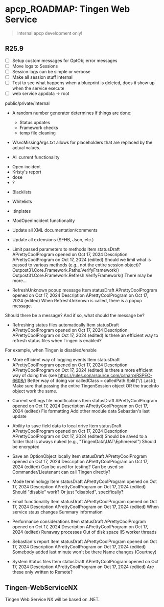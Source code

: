 # apcp_ROADMAP: Tingen Web Service

> Internal apcp development only!

## R25.9


- [ ] Setup custom messages for OptObj error messages
- [ ] Move logs to Sessions
- [ ] Session logs can be simple or verbose
- [ ] Make all session stuff internal
- [ ] Test to see what happens when a blueprint is deleted, does it show up when the service execute
- [ ] web service appdata -> root

public/private/internal























* A random number generator determines if things are done:
    * Status updates
    * Framework checks
    * temp file cleaning

* WsvcMissingArgs.txt allows for placeholders that are replaced by the actual values.

* All current functionality
 - Open incident
 - Kristy's report
 - dose
 - ?

* Blacklists
* Whitelists
* .tinplates
* ModOpenIncident functionality

* Update all XML documentation/comments
* Update all extensions (SFHB, Json, etc.)

* Limit passed parameters to methods
Item statusDraft
APrettyCoolProgram opened on Oct 17, 2024
Description
APrettyCoolProgram
on Oct 17, 2024 (edited)
Should we limit what is passed to various methods (e.g., not the entire session object)?
Outpost31.Core.Framework.Paths.VerifyFramework()
Outpost31.Core.Framework.Refresh.VerifyFramework()
There may be more...

* RefreshUnknown popup message
Item statusDraft
APrettyCoolProgram opened on Oct 17, 2024
Description
APrettyCoolProgram
on Oct 17, 2024 (edited)
When RefreshUnknown is called, there is a popup message.

Should there be a message? And if so, what should the message be?

* Refreshing status files automatically
Item statusDraft
APrettyCoolProgram opened on Oct 17, 2024
Description
APrettyCoolProgram
on Oct 17, 2024 (edited)
Is there an efficient way to refresh status files when Tingen is enabled?

For example, when Tingen is disabled/enable

* More efficient way of logging events
Item statusDraft
APrettyCoolProgram opened on Oct 17, 2024
Description
APrettyCoolProgram
on Oct 17, 2024 (edited)
Is there a more efficient way of doing this (see https://rules.sonarsource.com/csharp/RSPEC-6608/)
Better way of doing var calledClass = calledPath.Split('\\').Last();
Make sure that passing the entire TingenSession object OR the traceInfo object work the same.

* Current settings file modifications
Item statusDraft
APrettyCoolProgram opened on Oct 17, 2024
Description
APrettyCoolProgram
on Oct 17, 2024 (edited)
Fix formatting
Add other module data
Sebastian's last update

* Ability to save field data to local drive
Item statusDraft
APrettyCoolProgram opened on Oct 17, 2024
Description
APrettyCoolProgram
on Oct 17, 2024 (edited)
Should be saved to a folder that is always nuked (e.g., "TingenData\UAT\Ephmereal")
Should be encrypted

* Save an OptionObject locally
Item statusDraft
APrettyCoolProgram opened on Oct 17, 2024
Description
APrettyCoolProgram
on Oct 17, 2024 (edited)
Can be used for testing?
Can be used so Commander/Lieutenant can call Tingen directly?

* Mode terminology
Item statusDraft
APrettyCoolProgram opened on Oct 17, 2024
Description
APrettyCoolProgram
on Oct 17, 2024 (edited)
Should "disable" work? Or just "disabled", specifically?

* Email functionality
Item statusDraft
APrettyCoolProgram opened on Oct 17, 2024
Description
APrettyCoolProgram
on Oct 17, 2024 (edited)
When service staus changes
Summary information

* Performance considerations
Item statusDraft
APrettyCoolProgram opened on Oct 17, 2024
Description
APrettyCoolProgram
on Oct 17, 2024 (edited)
Runaway processes
Out of disk space
IIS worker threads

* Sebastian's report
Item statusDraft
APrettyCoolProgram opened on Oct 17, 2024
Description
APrettyCoolProgram
on Oct 17, 2024 (edited)
Somebody added last minute won't be there
Name changes (Courtney)

* System Status files
Item statusDraft
APrettyCoolProgram opened on Oct 17, 2024
Description
APrettyCoolProgram
on Oct 17, 2024 (edited)
Are these only written to Remote\?


## Tingen-WebServiceNX

Tingen Web Service NX will be based on .NET.

